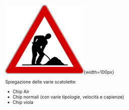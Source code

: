 ![Lavori in corso](../../img/lavori_in_corso.png){width=100px}

Spiegazione delle varie scatolette:  
  
- Chip Air
- Chip normali (con varie tipologie, velocità e capienze)
- Chip viola
